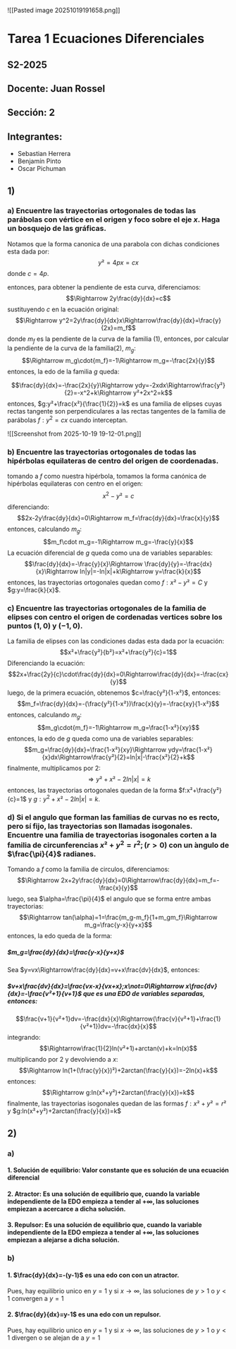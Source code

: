 


![[Pasted image 20251019191658.png]]

# Tarea 1 Ecuaciones Diferenciales

## S2-2025
## Docente: Juan Rossel
## Sección: 2
## Integrantes:

- Sebastian Herrera
- Benjamín Pinto
- Oscar Pichuman


## 1)
### a) Encuentre las trayectorias ortogonales de todas las parábolas con vértice en el origen y  foco sobre el eje $x$. Haga un bosquejo de las gráficas.

Notamos que la forma canonica de una parabola con dichas condiciones esta dada por:
$$y²=4px=cx$$
donde $c=4p$. 

entonces, para obtener la pendiente de esta curva, diferenciamos:
$$\Rightarrow 2y\frac{dy}{dx}=c$$ sustituyendo $c$ en la ecuación original: 
$$\Rightarrow y^2=2y\frac{dy}{dx}x\Rightarrow\frac{dy}{dx}=\frac{y}{2x}=m_f$$
donde $m_f$ es la pendiente de la curva de la familia (1), entonces, por calcular la pendiente de la curva de la familia(2), $m_g$:
$$\Rightarrow m_g\cdot{m_f}=-1\Rightarrow m_g=-\frac{2x}{y}$$
entonces, la edo de la familia $g$ queda:

$$\frac{dy}{dx}=-\frac{2x}{y}\Rightarrow ydy=-2xdx\Rightarrow\frac{y²}{2}=-x^2+k\Rightarrow y²+2x^2=k$$
entonces, $g:y²+\frac{x²}{\frac{1}{2}}=k$ es una familia de elipses cuyas rectas tangente son perpendiculares a las rectas tangentes de la familia de  parábolas $f:y^2=cx$ cuando interceptan.


![[Screenshot from 2025-10-19 19-12-01.png]]
### b) Encuentre las trayectorias ortogonales de todas las hipérbolas equilateras de centro del origen de coordenadas.

tomando a $f$ como nuestra hipérbola, tomamos la forma canónica de hipérbolas equilateras con centro en el origen:
$$x^2-y²=c$$
diferenciando:
$$2x-2y\frac{dy}{dx}=0\Rightarrow m_f=\frac{dy}{dx}=\frac{x}{y}$$
entonces, calculando $m_g$:
$$m_f\cdot m_g=-1\Rightarrow m_g=-\frac{y}{x}$$
La ecuación diferencial de $g$ queda como una de variables separables:
$$\frac{dy}{dx}=-\frac{y}{x}\Rightarrow \frac{dy}{y}=-\frac{dx}{x}\Rightarrow ln|y|=-ln|x|+k\Rightarrow y=\frac{k}{x}$$
entonces, las trayectorias ortogonales quedan como $f:x²-y²=C$ y $g:y=\frac{k}{x}$.

### c) Encuentre las trayectorias ortogonales de la familia de elipses con centro el origen de cordenadas vertices sobre los puntos $(1,0)$ y $(-1,0)$.

La familia de elipses con las condiciones dadas esta dada por la ecuación:
$$x²+\frac{y²}{b²}=x²+\frac{y²}{c}=1$$
Diferenciando la ecuación:
$$2x+\frac{2y}{c}\cdot\frac{dy}{dx}=0\Rightarrow\frac{dy}{dx}=-\frac{cx}{y}$$
luego, de la primera ecuación, obtenemos $c=\frac{y²}{1-x²}$, entonces:
$$m_f=\frac{dy}{dx}=-(\frac{y²}{1-x²})\frac{x}{y}=-\frac{xy}{1-x²}$$
entonces, calculando $m_g$:
$$m_g\cdot{m_f}=-1\Rightarrow m_g=\frac{1-x²}{xy}$$
entonces, la edo de $g$ queda como una de variables separables:
$$m_g=\frac{dy}{dx}=\frac{1-x²}{xy}\Rightarrow ydy=\frac{1-x²}{x}dx\Rightarrow\frac{y²}{2}=ln|x|-\frac{x²}{2}+k$$
finalmente, multiplicamos por 2:
$$\Rightarrow y²+x²-2ln|x|=k$$
entonces, las trayectorias ortogonales quedan de la forma $f:x²+\frac{y²}{c}=1$ y $g:y^2+x²-2ln|x|=k$.



### d) Si el angulo que forman las familias de curvas no es recto, pero sí fijo, las trayectorias son llamadas isogonales. Encuentre una familia de trayectorias isogonales corten a la familia de circunferencias $x² + y^2 = r^2;(r > 0)$ con un ́angulo de $\frac{\pi}{4}$ radianes.


Tomando a $f$ como la familia de circulos, diferenciamos:
$$\Rightarrow 2x+2y\frac{dy}{dx}=0\Rightarrow\frac{dy}{dx}=m_f=-\frac{x}{y}$$
luego, sea $\alpha=\frac{\pi}{4}$ el angulo que se forma entre ambas trayectorias:
$$\Rightarrow tan(\alpha)=1=\frac{m_g-m_f}{1+m_gm_f}\Rightarrow m_g=\frac{y-x}{y+x}$$
entonces, la edo queda de la forma:

##### $m_g=\frac{dy}{dx}=\frac{y-x}{y+x}$ 

Sea $y=vx\Rightarrow\frac{dy}{dx}=v+x\frac{dv}{dx}$, entonces:

##### $v+x\frac{dv}{dx}=\frac{vx-x}{vx+x};x\not=0\Rightarrow x\frac{dv}{dx}=-\frac{v²+1}{v+1}$ que es una EDO de variables separadas, entonces:
$$\frac{v+1}{v²+1}dv=-\frac{dx}{x}\Rightarrow(\frac{v}{v²+1}+\frac{1}{v²+1})dv=-\frac{dx}{x}$$
integrando:
$$\Rightarrow\frac{1}{2}ln(v²+1)+arctan(v)+k=ln(x)$$
multiplicando por $2$ y devolviendo a $x$:
$$\Rightarrow ln(1+(\frac{y}{x})²)+2arctan(\frac{y}{x})=-2ln(x)+k$$
entonces: 
$$\Rightarrow g:ln(x²+y²)+2arctan(\frac{y}{x})=k$$
finalmente, las trayectorias isogonales quedan de las formas $f:x²+y²=r²$ y $g:ln(x²+y²)+2arctan(\frac{y}{x})=k$ 


## 2) 


### a) 

#### 1. Solución de equilibrio: Valor constante que es solución de una ecuación diferencial

#### 2. Atractor: Es una solución de equilibrio que, cuando la variable independiente de la EDO empieza a tender al $+\infty$, las soluciones empiezan a acercarce a dicha solución.
#### 3. Repulsor: Es una solución de equilibrio que, cuando la variable independiente de la EDO empieza a tender al $+\infty$, las soluciones empiezan a alejarse a dicha solución.

### b) 

#### 1. $\frac{dy}{dx}=-(y-1)$ es una edo con con un atractor.

Pues, hay equilibrio unico en $y=1$ y si $x\to\infty$, las soluciones de $y>1$ o $y<1$ convergen a $y=1$ 

#### 2. $\frac{dy}{dx}=y-1$ es una edo con un repulsor.

Pues, hay equilibrio unico en $y=1$ y si $x\to\infty$, las soluciones de $y>1$ o $y<1$ divergen o se alejan de  a $y=1$ 


